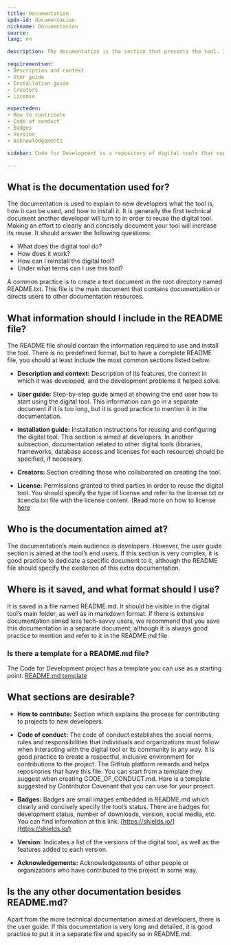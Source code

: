 ```yaml
---
title: Documentation
spdx-id: documentacion
nickname: Documentación
source: 
lang: en

description: The documentation is the section that presents the tool. It is responsible for explaining what it is, how it is used, and how you can reuse or adapt it. The main file is README.md, where all documentation must be listed. Make sure that your tool meets the required documentation conditions in order to increase its potential for reuse.

requirementsen:
- Description and context
- User guide
- Installation guide
- Creators
- License

expecteden:
- How to contribute
- Code of conduct
- Badges
- Version
- Acknowledgements

sidebar: Code for Development is a repository of digital tools that support development goals.Documentation is important in order to ensure reuse of the tool in other contexts.

---
```



## What is the documentation used for?
The documentation is used to explain to new developers what the tool is, how it can be used, and how to install it. It is generally the first technical document another developer will turn to in order to reuse the digital tool. Making an effort to clearly and concisely document your tool will increase its reuse. It should answer the following questions:

* What does the digital tool do?
* How does it work?
* How can I reinstall the digital tool?
* Under what terms can I use this tool?

A common practice is to create a text document in the root directory named README.txt. This file is the main document that contains documentation or directs users to other documentation resources. 


## What information should I include in the README file?
The README file should contain the information required to use and install the tool. There is no predefined format, but to have a complete README file, you should at least include the most common sections listed below.

* **Description and context:**
Description of its features, the context in which it was developed, and the development problems it helped solve.

*   **User guide:**
Step-by-step guide aimed at showing the end user how to start using the digital tool. This information can go in a separate document if it is too long, but it is good practice to mention it in the documentation.

*	**Installation guide:**
Installation instructions for reusing and configuring the digital tool. This section is aimed at developers. In another subsection, documentation related to other digital tools (libraries, frameworks, database access and licenses for each resource) should be specified, if necessary.

*	**Creators:**
Section crediting those who collaborated on creating the tool.

*	**License:**
Permissions granted to third parties in order to reuse the digital tool. You should specify the type of license and refer to the license.txt or licencia.txt file with the license content. (Read more on how to license [here](https://el-bid.github.io/guia-de-publicacion/documents/en/licenciamiento/)




## Who is the documentation aimed at?
The documentation’s main audience is developers. However, the user guide section is aimed at the tool’s end users. If this section is very complex, it is good practice to dedicate a specific document to it, although the README file should specify the existence of this extra documentation.




## Where is it saved, and what format should I use?
It is saved in a file named README.md. It should be visible in the digital tool’s main folder, as well as in markdown format. If there is extensive documentation aimed less tech-savvy users, we recommend that you save this documentation in a separate document, although it is always good practice to mention and refer to it in the README.md file.





### Is there a template for a README.md file?
The Code for Development project has a template you can use as a starting point. 
[README.md template](https://github.com/EL-BID/Plantilla-de-repositorio/blob/master/README-EN.md)





## What sections are desirable?

*	**How to contribute:**
Section which explains the process for contributing to projects to new developers.

*	**Code of conduct:**
The code of conduct establishes the social norms, rules and responsibilities that individuals and organizations must follow when interacting with the digital tool or its community in any way. It is good practice to create a respectful, inclusive environment for contributions to the project. The GitHub platform rewards and helps repositories that have this file. You can start from a template they suggest when creating CODE_OF_CONDUCT.md. Here is a template suggested by Contributor Covenant that you can use for your project.

*	**Badges:**
Badges are small images embedded in README.md which clearly and concisely specify the tool’s status. There are badges for development status, number of downloads, version, social media, etc. You can find information at this link: [https://shields.io/](https://shields.io/)

* **Version:**
Indicates a list of the versions of the digital tool, as well as the features added to each version.

* **Acknowledgements:**
Acknowledgements of other people or organizations who have contributed to the project in some way.





## Is the any other documentation besides README.md?
Apart from the more technical documentation aimed at developers, there is the user guide. If this documentation is very long and detailed, it is good practice to put it in a separate file and specify so in README.md.
<style>
.ocultar_breadcrumb_espanol{
display:none;
}
.ocultar_home_espanol{
display:none;
}  
</style>  

